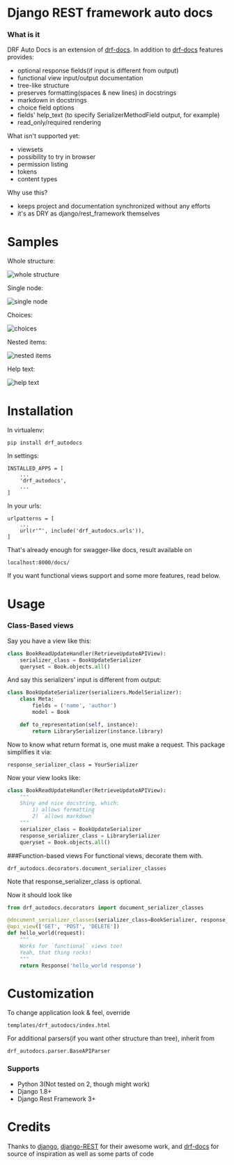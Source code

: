 # Django REST framework auto docs
### What is it
DRF Auto Docs is an extension of [drf-docs](https://github.com/manosim/django-rest-framework-docs).
In addition to [drf-docs](https://github.com/manosim/django-rest-framework-docs) features provides:

 * optional response fields(if input is different from output)
 * functional view input/output documentation
 * tree-like structure
 * preserves formatting(spaces & new lines) in docstrings
 * markdown in docstrings
 * choice field options
 * fields' help_text (to specify SerializerMethodField output, for example)
 * read_only/required rendering

What isn't supported yet:

 * viewsets
 * possibility to try in browser
 * permission listing
 * tokens
 * content types

Why use this?

 * keeps project and documentation synchronized without any efforts
 * it's as DRY as django/rest_framework themselves



# Samples
Whole structure:

![whole structure](http://joxi.net/LmGnYqhelBEWrl.jpg)


Single node:

![single node](http://joxi.net/E2ppYWh9GvEW2Y.jpg)

Choices:

![choices](http://joxi.net/12M5L7CMkgyb2J.jpg)

Nested items:

![nested items](http://joxi.net/brRK3EhJOBZdm1.jpg)

Help text:

![help text](http://joxi.net/n2YXyRsoekWNm6.jpg)

# Installation
In virtualenv:

    pip install drf_autodocs

In settings:

    INSTALLED_APPS = [
        ...
        'drf_autodocs',
        ...
    ]

In your urls:

    urlpatterns = [
        ...
        url(r'^', include('drf_autodocs.urls')),
    ]


That's already enough for swagger-like docs,
result available on

`localhost:8000/docs/`

If you want functional views support and some more features, read below.

# Usage

### Class-Based views
Say you have a view like this:
```python
class BookReadUpdateHandler(RetrieveUpdateAPIView):
    serializer_class = BookUpdateSerializer
    queryset = Book.objects.all()
```

And say this serializers' input is different from output:
```python
class BookUpdateSerializer(serializers.ModelSerializer):
    class Meta:
        fields = ('name', 'author')
        model = Book

    def to_representation(self, instance):
        return LibrarySerializer(instance.library)
```

Now to know what return format is, one must make a request.
This package simplifies it via:

`response_serializer_class = YourSerializer`

Now your view looks like:
```python
class BookReadUpdateHandler(RetrieveUpdateAPIView):
    """
    Shiny and nice docstring, which:
        1) allows formatting
        2) `allows markdown`
    """
    serializer_class = BookUpdateSerializer
    response_serializer_class = LibrarySerializer
    queryset = Book.objects.all()
```

###Function-based views
For functional views, decorate them with.

`drf_autodocs.decorators.document_serializer_classes`

Note that response_serializer_class is optional.

Now it should look like
```python
from drf_autodocs.decorators import document_serializer_classes

@document_serializer_classes(serializer_class=BookSerializer, response_serializer_class=LibrarySerializer)
@api_view(['GET', 'POST', 'DELETE'])
def hello_world(request):
    """
    Works for `functional` views too!
    Yeah, that thing rocks!
    """
    return Response('hello_world response')
```


# Customization
To change application look & feel, override

`templates/drf_autodocs/index.html`


For additional parsers(if you want other structure than tree), inherit from

 `drf_autodocs.parser.BaseAPIParser`



### Supports
  - Python 3(Not tested on 2, though might work)
  - Django 1.8+
  - Django Rest Framework 3+


# Credits
Thanks to [django](http://djangoproject.com), [django-REST](http://www.django-rest-framework.org/) for their awesome work,
and [drf-docs](https://github.com/manosim/django-rest-framework-docs) for source of inspiration as well as some parts of code